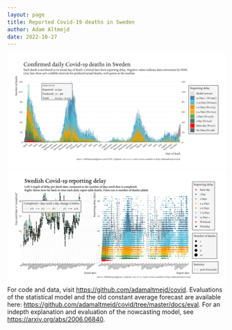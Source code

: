 ```yaml
---
layout: page
title: Reported Covid-19 deaths in Sweden
author: Adam Altmejd
date: 2022-10-27
---
```


![Graph of Swedish Covid-19 deaths with reporting delay.](deaths_lag_sweden_2022-10-27.png "Swedish Covid-19 deaths.")
![Graph of Swedish Covid-19 reporting delay in daily deaths.](lag_trend_sweden_2022-10-27.png "Trend in Swedish Covid-19 mortality reporting delay.")
For code and data, visit <https://github.com/adamaltmejd/covid>.
Evaluations of the statistical model and the old constant average forecast are available here: <https://github.com/adamaltmejd/covid/tree/master/docs/eval>.
For an indepth explanation and evaluation of the nowcasting model, see <https://arxiv.org/abs/2006.06840>.
